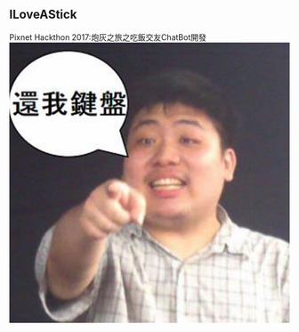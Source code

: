 ILoveAStick
---
Pixnet Hackthon 2017:炮灰之旅之吃飯交友ChatBot開發
![Demo](https://github.com/EugenePY/iloveastick/blob/master/asiagodtone.png)

